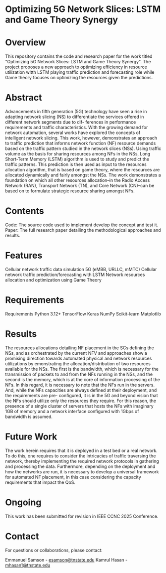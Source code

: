# Optimizing 5G Network Slices: LSTM and Game Theory Synergy

# Overview
This repository contains the code and research paper for the work titled "Optimizing 5G Network Slices: LSTM and Game Theory Synergy". The project proposes a new approach to optimizing efficiency in resource utilization witth LSTM playing traffic prediction and forecasting role while Game theory focuses on optimizing the resources given the predictions. 

# Abstract
Advancements in fifth generation (5G) technology have seen a rise in adapting network slicing (NS) to differentiate the services offered in different network segments due to dif- ferences in performance requirements and traffic characteristics. With the growing demand for network automation, several works have explored the concepts of intelligent network slicing. This work, however, demonstrates an approach to traffic prediction that informs network function (NF) resource demands based on the traffic pattern studied in the network slices (NSs). Using traffic volume as the basis for sharing resources among NFs in the NSs, Long Short-Term Memory (LSTM) algorithm is used to study and predict the traffic patterns. This prediction is then used as input to the resources allocation algorithm, that is based on game theory, where the resources are allocated dynamically and fairly amongst the NSs. The work demonstrates a foundation on which all other resources allocation–in the Radio Access Network (RAN), Transport Network (TN), and Core Network (CN)–can be based on to formulate strategic resource sharing amongst NFs.

# Contents
Code: The source code used to implement develop the concept and test it.
Paper: The full research paper detailing the methodological approaches and results.


# Features
Cellular network traffic data simulation 5G (eMBB, URLLC, mMTC)
Cellular network traffic prediction/forecasting with LSTM
Network resources allocation and optimization using Game Theory

# Requirements
Requirements
Python 3.12+
TensorFlow
Keras
NumPy
Scikit-learn
Matplotlib

# Results
The resources allocations detailing NF placement in the SCs defining the NSs, and as orchestrated by the current NFV and approaches show a promising direction towards automated physical and network resources utilizations by emonstrating the allocation/distribution of two resources available for the NSs. The first is the bandwidth, which is necessary for the transmission of packets to and from the NFs running in the NSs, and the second is the memory, which is at the core of information processing of the NFs. In this regard, it is necessary to note that the NFs run in the servers. And, while the NFs capacities are always defined at their deployment, and the requirements are pre- configured, it is in the 5G and beyond vision that the NFs should utilize only the resources they require. For this reason, the presence of a single cluster of servers that hosts the NFs with imaginary 1GB of memory and a network interface configured with 1Gbps of bandwidth is assumed.

# Future Work
The work herein requires that it is deployed in a test bed or a real network. To do this, one requires to consider the intricacies of traffic traversing the network, thereby implementing the required network protocols in gathering and processing the data. Furthermore, depending on the deployment and how the networks are run, it is necessary to develop a universal framework for automated NF placement, in this case considering the capacity requirements that impact the QoS. 

# Ongoing 
This work has been submitted for revision in IEEE CCNC 2025 Conference.

<!-- # Citation
Emmanuel J Samson, Kamrul Hasan, Liang Hong, Sachin Shetty, Imtiaz Ahmed, Henry Onyeka (2024). Enhancing UAV Security Through Zero Trust Architecture: An Advanced Deep Learning and Explainable AI Analysis. 2024 Workshop on Computing, Networking and Communications (CNC), IEEE. -->


# Contact
For questions or collaborations, please contact:

Emmanuel Samson - esamson@tnstate.edu
Kamrul Hasan - mhasan1@tnstate.edu
